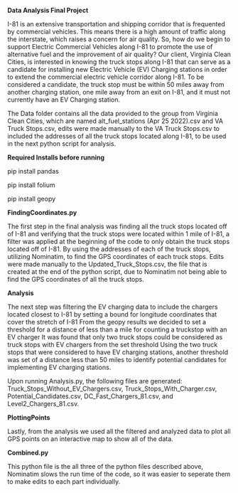 **Data Analysis Final Project**

I-81 is an extensive transportation and shipping corridor that is frequented by commercial vehicles. This means there is a high amount of traffic along the interstate, which raises a concern for air quality. So, how do we begin to support Electric Commercial Vehicles along I-81 to promote the use of alternative fuel and the improvement of air quality? Our client, Virginia Clean Cities, is interested in knowing the truck stops along I-81 that can serve as a candidate for installing new Electric Vehicle (EV) Charging stations in order to extend the commercial electric vehicle corridor along I-81. To be considered a candidate, the truck stop must be within 50 miles away from another charging station, one mile away from an exit on I-81, and it must not currently have an EV Charging station.

The Data folder contains all the data provided to the group from Virginia Clean Cities, which are named alt_fuel_stations (Apr 25 2022).csv and VA Truck Stops.csv, edits were made manually to the VA Truck Stops.csv to included the addresses of all the truck stops located along I-81, to be used in the next python script for analysis.


**Required Installs before running**

pip install pandas

pip install folium

pip install geopy


**FindingCoordinates.py**

The first step in the final analysis was finding all the truck stops located off of I-81 and verifying that the truck stops were located within 1 mile of I-81, a filter was applied at the beginning of the code to only obtain the truck stops located off of I-81. By using the addresses of each of the truck stops, utilizing Nominatim, to find the GPS coordinates of each truck stops. Edits were made manually to the Updated_Truck_Stops.csv, the file that is created at the end of the python script, due to Nominatim not being able to find the GPS coordinates of all the truck stops. 


**Analysis**

The next step was filtering the EV charging data to include the chargers located closest to I-81 by setting a bound for longitude coordinates that cover the stretch of I-81
From the geopy results we decided to set a threshold for a distance of less than a mile for counting a truckstop with an EV charger
It was found that only two truck stops could be considered as truck stops with EV chargers from the set threshold
Using the two truck stops that were considered to have EV charging stations, another threshold was set of a distance less than 50 miles to identify potential candidates for implementing EV charging stations.

Upon running Analysis.py, the following files are generated: Truck_Stops_Without_EV_Chargers.csv, Truck_Stops_With_Charger.csv, Potential_Candidates.csv, DC_Fast_Chargers_81.csv, and Level2_Chargers_81.csv.

**PlottingPoints**

Lastly, from the analysis we used all the filtered and analyzed data to plot all GPS points on an interactive map to show all of the data.

**Combined.py**

This python file is the all three of the python files described above, Nominatim slows the run time of the code, so it was easier to seperate them to make edits to each part individually.
